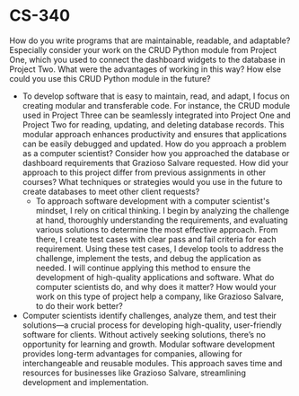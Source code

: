 # CS-340
How do you write programs that are maintainable, readable, and adaptable? Especially consider your work on the CRUD Python module from Project One, which you used to connect the dashboard widgets to the database in Project Two. What were the advantages of working in this way? How else could you use this CRUD Python module in the future?
- To develop software that is easy to maintain, read, and adapt, I focus on creating modular and transferable code. For instance, the CRUD module used in Project Three can be seamlessly integrated into Project One and Project Two for reading, updating, and deleting database records. This modular approach enhances productivity and ensures that applications can be easily debugged and updated.
  How do you approach a problem as a computer scientist? Consider how you approached the database or dashboard requirements that Grazioso Salvare requested. How did your approach to this project differ from previous assignments in other courses? What techniques or strategies would you use in the future to create databases to meet other client requests?
  - To approach software development with a computer scientist's mindset, I rely on critical thinking. I begin by analyzing the challenge at hand, thoroughly understanding the requirements, and evaluating various solutions to determine the most effective approach. From there, I create test cases with clear pass and fail criteria for each requirement. Using these test cases, I develop tools to address the challenge, implement the tests, and debug the application as needed. I will continue applying this method to ensure the development of high-quality applications and software.
What do computer scientists do, and why does it matter? How would your work on this type of project help a company, like Grazioso Salvare, to do their work better?
- Computer scientists identify challenges, analyze them, and test their solutions—a crucial process for developing high-quality, user-friendly software for clients. Without actively seeking solutions, there’s no opportunity for learning and growth. Modular software development provides long-term advantages for companies, allowing for interchangeable and reusable modules. This approach saves time and resources for businesses like Grazioso Salvare, streamlining development and implementation.
